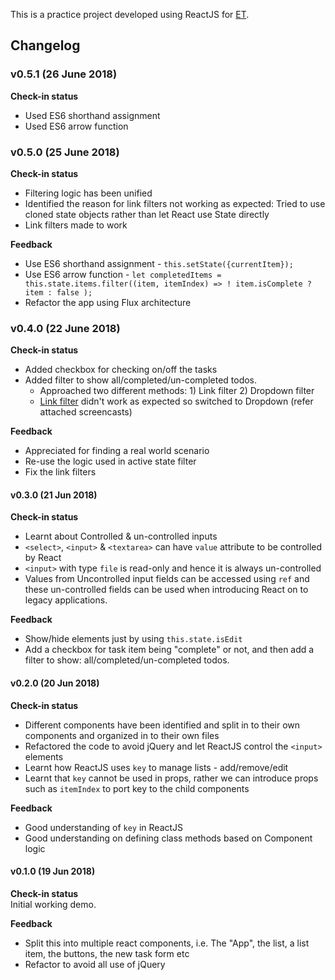 This is a practice project developed using ReactJS for [ET](https://github.com/elegantthemes).  

## Changelog  

### v0.5.1 (26 June 2018)
**Check-in status**  
- Used ES6 shorthand assignment
- Used ES6 arrow function

### v0.5.0 (25 June 2018)
**Check-in status**  
- Filtering logic has been unified
- Identified the reason for link filters not working as expected: Tried to use cloned state objects rather than let React use State directly
- Link filters made to work

**Feedback**  
- Use ES6 shorthand assignment - `this.setState({currentItem});`
- Use ES6 arrow function - `let completedItems = this.state.items.filter((item, itemIndex) => ! item.isComplete ? item : false );`
- Refactor the app using Flux architecture

### v0.4.0 (22 June 2018)
**Check-in status**  
- Added checkbox for checking on/off the tasks
- Added filter to show all/completed/un-completed todos.
    - Approached two different methods: 1) Link filter 2) Dropdown filter
    - [Link filter](https://github.com/mariadanieldeepak/et-reactjs-todolist/releases/tag/0.4.0-alpha.1) didn't work as expected so switched to Dropdown (refer attached screencasts)

**Feedback**  
- Appreciated for finding a real world scenario
- Re-use the logic used in active state filter
- Fix the link filters

#### v0.3.0 (21 Jun 2018)
**Check-in status**  
- Learnt about Controlled & un-controlled inputs
- `<select>`, `<input>` & `<textarea>` can have `value` attribute to be controlled by React
- `<input>` with type `file` is read-only and hence it is always un-controlled
- Values from Uncontrolled input fields can be accessed using `ref` and these un-controlled fields can be used when introducing React on to legacy applications.

**Feedback**  
- Show/hide elements just by using `this.state.isEdit`
- Add a checkbox for task item being "complete" or not, and then add a filter to show: all/completed/un-completed todos.

#### v0.2.0 (20 Jun 2018)
**Check-in status**  
- Different components have been identified and split in to their own components and organized in to their own files
- Refactored the code to avoid jQuery and let ReactJS control the `<input>` elements
- Learnt how ReactJS uses `key` to manage lists - add/remove/edit
- Learnt that `key` cannot be used in props, rather we can introduce props such as `itemIndex` to port key to the child components

**Feedback**   
- Good understanding of `key` in ReactJS
- Good understanding on defining class methods based on Component logic

#### v0.1.0 (19 Jun 2018)
**Check-in status**  
Initial working demo.  

**Feedback**   
- Split this into multiple react components, i.e. The "App", the list, a list item, the buttons, the new task form etc
- Refactor to avoid all use of jQuery